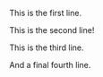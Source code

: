 This is the first line.

This is the second line!

This is the third line.

And a final fourth line.